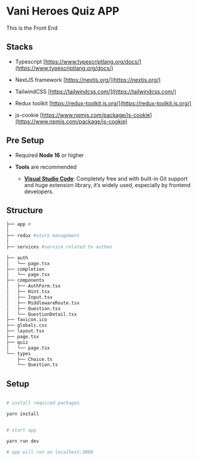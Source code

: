 # Vani Heroes Quiz APP

This is the Front End

## Stacks

- Typescript [https://www.typescriptlang.org/docs/](https://www.typescriptlang.org/docs/)

- NextJS framework [https://nextjs.org/](https://nextjs.org/)

- TailwindCSS [https://tailwindcss.com/](https://tailwindcss.com/)

- Redux toolkit [https://redux-toolkit.js.org/](https://redux-toolkit.js.org/)

- js-cookie [https://www.npmjs.com/package/js-cookie](https://www.npmjs.com/package/js-cookie)

## Pre Setup

- Required **Node 16** or higher

- **Tools** are recommended

  - [**Visual Studio Code**](https://code.visualstudio.com/): Completely free and with built-in Git support and huge extension library, it’s widely used, especially by frontend developers.

## Structure

```bash
├── app #
│
├── redux #store management
│
├── services #service related to authen
```

```bash
├── auth
│   └── page.tsx
├── completion
│   └── page.tsx
├── components
│   ├── AuthForm.tsx
│   ├── Hint.tsx
│   ├── Input.tsx
│   ├── MiddlewareRoute.tsx
│   ├── Question.tsx
│   └── QuestionDetail.tsx
├── favicon.ico
├── globals.css
├── layout.tsx
├── page.tsx
├── quiz
│   └── page.tsx
└── types
    ├── Choice.ts
    └── Question.ts
```

## Setup

```bash

# install required packages

yarn install
```

```bash

# start app

yarn run dev

# app will run on localhost:3000
```
